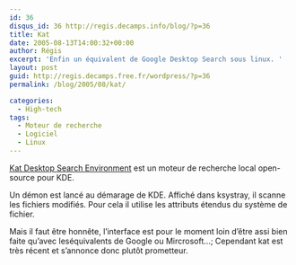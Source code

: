 ```yaml
---
id: 36
disqus_id: 36 http://regis.decamps.info/blog/?p=36
title: Kat
date: 2005-08-13T14:00:32+00:00
author: Régis
excerpt: 'Enfin un équivalent de Google Desktop Search sous linux. '
layout: post
guid: http://regis.decamps.free.fr/wordpress/?p=36
permalink: /blog/2005/08/kat/

categories:
  - High-tech
tags:
  - Moteur de recherche
  - Logiciel
  - Linux
---
```

[Kat Desktop Search Environment](https://infserver.unibz.it/kat/) est un moteur de recherche local open-source pour KDE.

Un démon est lancé au démarage de KDE. Affiché dans ksystray, il scanne les fichiers modifiés. Pour cela il utilise les attributs étendus du système de fichier.

Mais il faut être honnête, l’interface est pour le moment loin d’être assi bien faite qu’avec leséquivalents de Google ou Mircrosoft…; Cependant kat est très récent et s’annonce donc plutôt prometteur.
